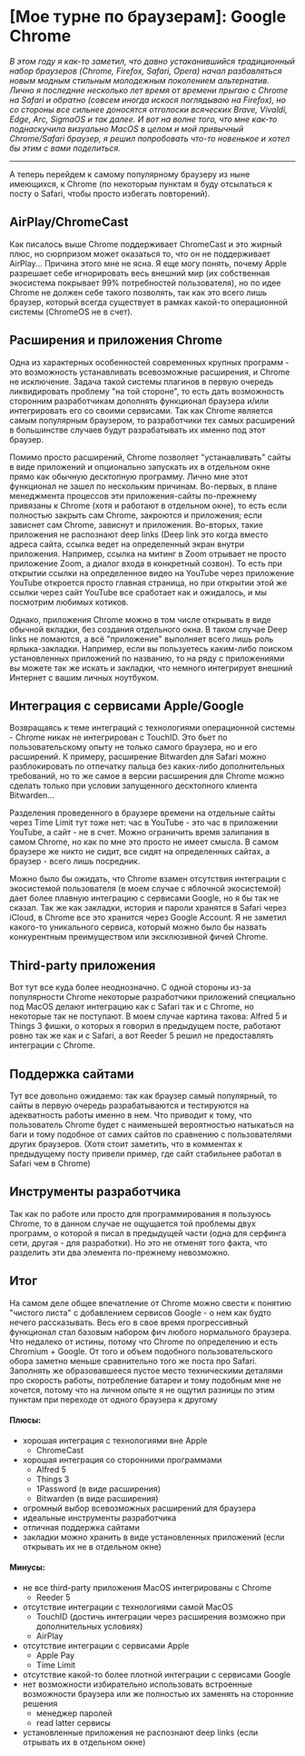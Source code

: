 # [Мое турне по браузерам]: Google Chrome

*В этом году я как-то заметил, что давно устаканившийся традиционный набор браузеров (Chrome, Firefox, Safari, Opera) начал разбавляться новым модным стильным молодежным поколением альтернатив. Лично я последние несколько лет время от времени прыгаю с Chrome на Safari и обратно (совсем иногда искося поглядываю на Firefox), но со стороны все сильнее доносятся отголоски всяческих Brave, Vivaldi, Edge, Arc, SigmaOS и так далее. И вот на волне того, что мне как-то поднаскучила визуально MacOS в целом и мой привычный Chrome/Safari браузер, я решил попробовать что-то новенькое и хотел бы этим с вами поделиться.*

---

А теперь перейдем к самому популярному браузеру из ныне имеющихся, к Chrome (по некоторым пунктам я буду отсылаться к посту о Safari, чтобы просто избегать повторений).

## AirPlay/ChromeCast

Как писалось выше Chrome поддерживает ChromeCast и это жирный плюс, но сюрпризом может оказаться то, что он не поддерживает AirPlay... Причина этого мне не ясна. Я еще могу понять, почему Apple разрешает себе игнорировать весь внешний мир (их собственная экосистема покрывает 99% потребностей пользователя), но по идее Chrome не должен себе такого позволять, так как это всего лишь браузер, который всегда существует в рамках какой-то операционной системы (ChromeOS не в счет).

## Расширения и приложения Chrome

Одна из характерных особенностей современных крупных программ - это возможность устанавливать всевозможные расширения, и Chrome не исключение. Задача такой системы плагинов в первую очередь ликвидировать проблему "на той стороне", то есть дать возможность сторонним разработчикам дополнять функционал браузера и/или интегрировать его со своими сервисами. Так как Chrome является самым популярным браузером, то разработчики тех самых расширений в большинстве случаев будут разрабатывать их именно под этот браузер.

Помимо просто расширений, Chrome позволяет "устанавливать" сайты в виде приложений и опционально запускать их в отдельном окне прямо как обычную десктопную программу. Лично мне этот функционал не зашел по нескольким причинам. Во-первых, в плане менеджмента процессов эти приложения-сайты по-прежнему привязаны к Chrome (хотя и работают в отдельном окне), то есть если полностью закрыть сам Chrome, закроются и приложения; если зависнет сам Chrome, зависнут и приложения. Во-вторых, такие приложения не распознают deep links (Deep link это когда вместо адреса сайта, ссылка ведет на определенный экран внутри приложения. Например, ссылка на митинг в Zoom отрывает не просто приложение Zoom, а диалог входа в конкретный созвон). То есть при открытии ссылки на определенное видео на YouTube через приложение YouTube откроется просто главная страница, но при открытии этой же ссылки через сайт YouTube все сработает как и ожидалось, и мы посмотрим любимых котиков.

Однако, приложения Chrome можно в том числе открывать в виде обычной вкладки, без создания отдельного окна. В таком случае Deep links не ломаются, а всё "приложение" выполняет всего лишь роль ярлыка-закладки. Например, если вы пользуетесь каким-либо поиском установленных приложений по названию, то на ряду с приложениями вы можете так же искать и закладки, что немного интегрирует внешний Интернет с вашим личных ноутбуком.

## Интеграция с сервисами Apple/Google

Возвращаясь к теме интеграций с технологиями операционной системы - Chrome никак не интегрирован с TouchID. Это бьет по пользовательскому опыту не только самого браузера, но и его расширений. К примеру, расширение Bitwarden для Safari можно разблокировать по отпечатку пальца без каких-либо дополнительных требований, но то же самое в версии расширения для Chrome можно сделать только при условии запущенного десктопного клиента Bitwarden...

Разделения проведенного в браузере времени на отдельные сайты через Time Limit тут тоже нет: час в YouTube - это час в приложении YouTube, а сайт - не в счет. Можно ограничить время залипания в самом Chrome, но как по мне это просто не имеет смысла. В самом браузере же никто не сидит, все сидят на определенных сайтах, а браузер - всего лишь посредник.

Можно было бы ожидать, что Chrome взамен отсутствия интеграции с экосистемой пользователя (в моем случае с яблочной экосистемой) дает более плавную интеграцию с сервисами Google, но я бы так не сказал. Так же как закладки, история и пароли хранятся в Safari через iCloud, в Chrome все это хранится через Google Account. Я не заметил какого-то уникального сервиса, который можно было бы назвать конкурентным преимуществом или эксклюзивной фичей Chrome.

## Third-party приложения

Вот тут все куда более неоднозначно. С одной стороны из-за популярности Chrome некоторые разработчики приложений специально под MacOS делают интеграцию как с Safari так и с Chrome, но некоторые так не поступают. В моем случае картина такова: Alfred 5 и Things 3 фишки, о которых я говорил в предыдущем посте, работают ровно так же как и с Safari, а вот Reeder 5 решил не предоставлять интеграции с Chrome.

## Поддержка сайтами

Тут все довольно ожидаемо: так как браузер самый популярный, то сайты в первую очередь разрабатываются и тестируются на адекватность работы именно в нем. Что приводит к тому, что пользователь Chrome будет с наименьшей вероятностью натыкаться на баги и тому подобное от самих сайтов по сравнению с пользователями других браузеров. (Хотя стоит заметить, что в комментах к предыдущему посту привели пример, где сайт стабильнее работал в Safari чем в Chrome)

## Инструменты разработчика

Так как по работе или просто для программирования я пользуюсь Chrome, то в данном случае не ощущается той проблемы двух программ, о которой я писал в предыдущей части (одна для серфинга сети, другая - для разработки). Но это не отменят того факта, что разделить эти два элемента по-прежнему невозможно.

## Итог

На самом деле общее впечатление от Chrome можно свести к понятию "чистого листа" с добавлением сервисов Google - о нем как будто нечего рассказывать. Весь его в свое время прогрессивный функционал стал базовым набором фич любого нормального браузера. Что недалеко от истины, потому что Chrome по определению и есть Chromium + Google. От того и объем подобного пользовательского обора заметно меньше сравнительно того же поста про Safari. Заполнять же образовавшееся пустое место техническими деталями про скорость работы, потребление батареи и тому подобным мне не хочется, потому что на личном опыте я не ощутил разницы по этим пунктам при переходе от одного браузера к другому

#### Плюсы:

- хорошая интеграция с технологиями вне Apple
  - ChromeCast
- хорошая интеграция со сторонними программами
  - Alfred 5
  - Things 3
  - 1Password (в виде расширения)
  - Bitwarden (в виде расширения)
- огромный выбор всевозможных расширений для браузера
- идеальные инструменты разработчика
- отличная поддержка сайтами
- закладки можно хранить в виде установленных приложений (если открывать их не в отдельном окне)

#### Минусы:

- не все third-party приложения MacOS интегрированы с Chrome
  - Reeder 5
- отсутствие интеграции c технологиями самой MacOS
  - TouchID (достичь интеграции через расширения возможно при дополнительных условиях)
  - AirPlay
- отсутствие интеграции с сервисами Apple
  - Apple Pay
  - Time Limit
- отсутствие какой-то более плотной интеграции с сервисами Google
- нет возможности избирательно использовать встроенные возможности браузера или же полностью их заменять на сторонние решения
  - менеджер паролей
  - read latter сервисы
- установленные приложения не распознают deep links (если отрывать их в отдельном окне)

